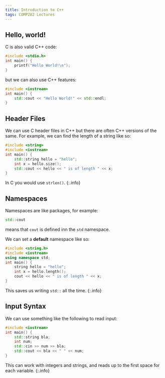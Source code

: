 ```yaml
---
title: Introduction to C++
tags: COMP282 Lectures
---
```

## Hello, world!
C is also valid C++ code:

```c
#include <stdio.h>
int main() {
	printf("Hello World!\n");
}
```

but we can also use C++ features:

```c++
#include <iostream>
int main() {
	std::cout << "Hello World!" << std::endl;
}
```

## Header Files
We can use C header files in C++ but there are often C++ versions of the same. For example, we can find the length of a string like so:

```c++
#include <string>
#include <iostream>
int main() {
	std::string hello = "hello";
	int x = hello.size();
	std::cout << hello << " is of length " << x;
}
```

In C you would use `strlen()`.
{:.info}

## Namespaces
Namespaces are like packages, for example:

```c++
std::cout
```

means that `cout` is defined inn the `std` namespace.

We can set a **default** namespace like so:

```c++
#include <string.h>
#include <iostream>
using namespace std;
int main() {
	string hello = "hello";
	int x = hello.length();
	cout << hello << " is of length " << x;
}
```

This saves us writing `std::` all the time.
{:.info}

## Input Syntax
We can use something like the following to read input:

```c++
#include <iostream>
int main() {
	std::string bla;
	int num;
	std::cin >> num >> bla;
	std::cout << bla << " " << num;
}
```

This can work with integers and strings, and reads up to the first space for each variable.
{:.info}